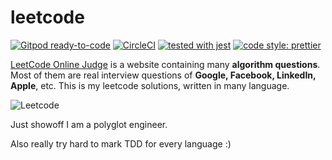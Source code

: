 # leetcode

[![Gitpod ready-to-code](https://img.shields.io/badge/Gitpod-ready--to--code-blue?logo=gitpod)](https://gitpod.io/#https://github.com/gengjiawen/leetcode)
[![CircleCI](https://circleci.com/gh/gengjiawen/leetcode.svg?style=svg)](https://circleci.com/gh/gengjiawen/leetcode)
[![tested with jest](https://img.shields.io/badge/tested_with-jest-99424f.svg)](https://github.com/facebook/jest)
[![code style: prettier](https://img.shields.io/badge/code_style-prettier-ff69b4.svg?style=flat-square)](https://github.com/prettier/prettier)

[LeetCode Online Judge](https://leetcode.com/) is a website containing many **algorithm questions**. Most of them are
real interview questions of **Google, Facebook, LinkedIn, Apple**, etc. This is my leetcode solutions, written in many
language.

![Leetcode](./leetcode.png?style=centerme)

Just showoff I am a polyglot engineer.

Also really try hard to mark TDD for every language :)

